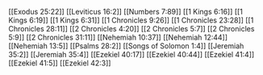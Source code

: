 [[Exodus 25:22]]
[[Leviticus 16:2]]
[[Numbers 7:89]]
[[1 Kings 6:16]]
[[1 Kings 6:19]]
[[1 Kings 6:31]]
[[1 Chronicles 9:26]]
[[1 Chronicles 23:28]]
[[1 Chronicles 28:11]]
[[2 Chronicles 4:20]]
[[2 Chronicles 5:7]]
[[2 Chronicles 5:9]]
[[2 Chronicles 31:11]]
[[Nehemiah 10:37]]
[[Nehemiah 12:44]]
[[Nehemiah 13:5]]
[[Psalms 28:2]]
[[Songs of Solomon 1:4]]
[[Jeremiah 35:2]]
[[Jeremiah 35:4]]
[[Ezekiel 40:17]]
[[Ezekiel 40:44]]
[[Ezekiel 41:4]]
[[Ezekiel 41:5]]
[[Ezekiel 42:3]]
